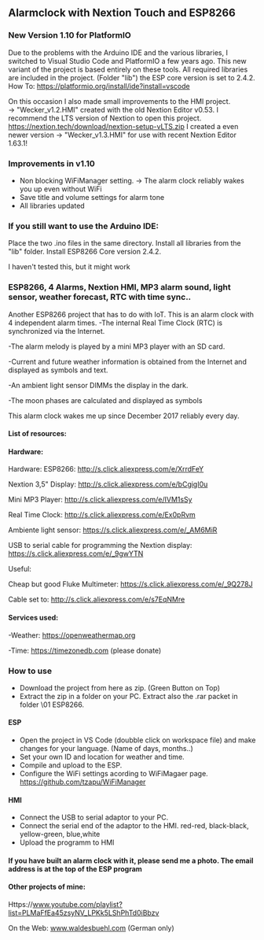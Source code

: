 ## Alarmclock with Nextion Touch and ESP8266

### New Version 1.10 for PlatformIO
Due to the problems with the Arduino IDE and the various libraries, I switched to Visual Studio Code and PlatformIO a few years ago. 
This new variant of the project is based entirely on these tools. 
All required libraries are included in the project. (Folder "lib") the ESP core version is set to 2.4.2.
How To: https://platformio.org/install/ide?install=vscode

On this occasion I also made small improvements to the HMI project.  
-> "Wecker_v1.2.HMI" created with the old Nextion Editor v0.53. 
I recommend the LTS version of Nextion to open this project. https://nextion.tech/download/nextion-setup-vLTS.zip
I created a even newer version -> "Wecker_v1.3.HMI" for use with recent Nextion Editor 1.63.1!

### Improvements in v1.10
- Non blocking WiFiManager setting. -> The alarm clock reliably wakes you up even without WiFi
- Save title and volume settings for alarm tone
- All libraries updated 

### If you still want to use the Arduino IDE: 
Place the two .ino files in the same directory. 
Install all libraries from the "lib" folder. 
Install ESP8266 Core version 2.4.2. 

I haven't tested this, but it might work

### ESP8266, 4 Alarms, Nextion HMI, MP3 alarm sound, light sensor, weather forecast, RTC with time sync..

Another ESP8266 project that has to do with IoT.
This is an alarm clock with 4 independent alarm times.
-The internal Real Time Clock (RTC) is synchronized via the Internet.

-The alarm melody is played by a mini MP3 player with an SD card.

-Current and future weather information is obtained from the Internet and displayed as symbols and text.

-An ambient light sensor DIMMs the display in the dark.

-The moon phases are calculated and displayed as symbols

This alarm clock wakes me up since December 2017 reliably every day.

#### List of resources:

#### Hardware:
Hardware:
ESP8266:                     http://s.click.aliexpress.com/e/XrrdFeY

Nextion 3,5" Display:        http://s.click.aliexpress.com/e/bCgigI0u

Mini MP3 Player:             http://s.click.aliexpress.com/e/IVM1sSy

Real Time Clock:             http://s.click.aliexpress.com/e/Ex0pRvm

Ambiente light sensor:       https://s.click.aliexpress.com/e/_AM6MiR

USB to serial cable for programming the Nextion display: https://s.click.aliexpress.com/e/_9gwYTN

Useful:

Cheap but good Fluke Multimeter: https://s.click.aliexpress.com/e/_9Q278J

Cable set to:                 http://s.click.aliexpress.com/e/s7EqNMre


#### Services used:
-Weather:     https://openweathermap.org

-Time:        https://timezonedb.com (please donate)

### How to use
- Download the project from here as zip. (Green Button on Top)
- Extract the zip in a folder on your PC. Extract also the .rar packet in folder \01 ESP8266.
#### ESP
- Open the project in VS Code (doubble click on workspace file) and make changes for your language. (Name of days, months..)
- Set your own ID and location for weather and time.
- Compile and upload to the ESP.
- Configure the WiFi settings acording to WiFiMagaer page. https://github.com/tzapu/WiFiManager
#### HMI
-  Connect the USB to serial adaptor to your PC.
-  Connect the serial end of the adaptor to the HMI. red-red, black-black, yellow-green, blue,white
-  Upload the programm to HMI

#### If you have built an alarm clock with it, please send me a photo. The email address is at the top of the ESP program

#### Other projects of mine:

Https://www.youtube.com/playlist?list=PLMaFfEa45zsyNV_LPKk5LShPhTd0iBbzv

On the Web: 
www.waldesbuehl.com
(German only)

